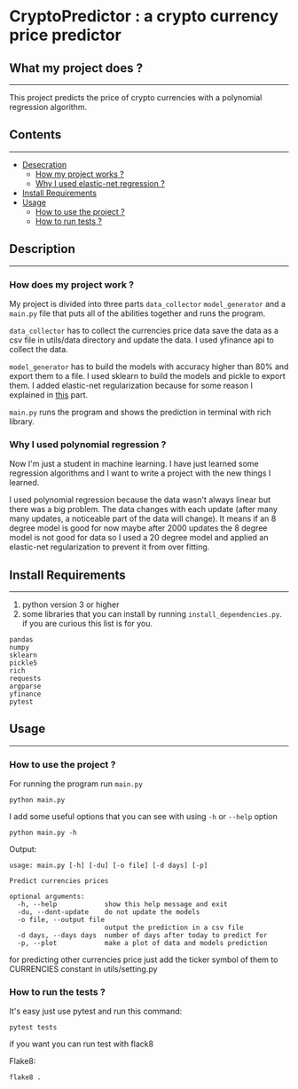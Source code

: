 # CryptoPredictor : a crypto currency price predictor

## What my project does ?

---

This project predicts the price of crypto currencies with a polynomial regression algorithm.

## Contents

---

- [Desecration](#description)
  - [How my project works ?](#how-does-my-project-work)
  - [Why I used elastic-net regression ?](#why-i-used-elastic-net-regression)
- [Install Requirements](#install-requirements)
- [Usage](#usage)
  - [How to use the project ?](#how-to-use-the-project)
  - [How to run tests ?](#how-to-run-tests)

## Description

---

### How does my project work ?

My project is divided into three parts `data_collector` `model_generator` and a `main.py` file that puts all of the abilities together and runs the program.

`data_collector` has to collect the currencies price data save the data as a csv file in utils/data directory and update the data. I used yfinance api to collect the data.

`model_generator` has to build the models with accuracy higher than 80% and export them to a file. I used sklearn to build the models and pickle to export them. I added elastic-net regularization because for some reason I explained in [this](#why-i-used-polynomial-regression) part.

`main.py` runs the program and shows the prediction in terminal with rich library.

### Why I used polynomial regression ?

Now I'm just a student in machine learning. I have just learned some regression algorithms and I want to write a project with the new things I learned.

I used polynomial regression because the data wasn't always linear but there was a big problem. The data changes with each update (after many many updates, a noticeable part of the data will change). It means if an 8 degree model is good for now maybe after 2000 updates the 8 degree model is not good for data so I used a 20 degree model and applied an elastic-net regularization to prevent it from over fitting.

## Install Requirements

---

1. python version 3 or higher
2. some libraries that you can install by running `install_dependencies.py`. if you are curious this list is for you.

```text
pandas
numpy
sklearn
pickle5
rich
requests
argparse
yfinance
pytest
```

## Usage

---

### How to use the project ?

For running the program run `main.py`

```command
python main.py
```

I add some useful options that you can see with using `-h` or `--help` option

```command
python main.py -h
```

Output:

```text
usage: main.py [-h] [-du] [-o file] [-d days] [-p]

Predict currencies prices

optional arguments:
  -h, --help            show this help message and exit
  -du, --dont-update    do not update the models
  -o file, --output file
                        output the prediction in a csv file
  -d days, --days days  number of days after today to predict for
  -p, --plot            make a plot of data and models prediction
```

for predicting other currencies price just add the ticker symbol of them to CURRENCIES constant in utils/setting.py

### How to run the tests ?

It's easy just use pytest and run this command:

```command
pytest tests
```

if you want you can run test with flack8

Flake8:

```command
flake8 .
```
